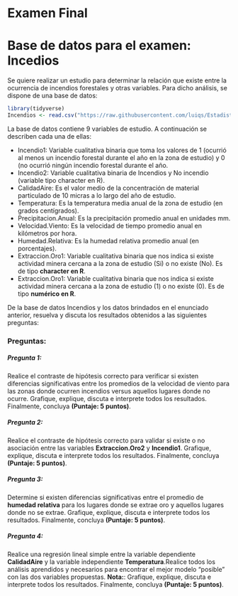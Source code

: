 Examen Final
================

# Base de datos para el examen: Incedios

Se quiere realizar un estudio para determinar la relación que existe
entre la ocurrencia de incendios forestales y otras variables. Para
dicho análisis, se dispone de una base de datos:

``` r
library(tidyverse)
Incendios <- read.csv("https://raw.githubusercontent.com/luiqs/Estadistica-Aplicada/main/PDB/Incendios.csv")
```

La base de datos contiene 9 variables de estudio. A continuación se
describen cada una de ellas:

-   Incendio1: Variable cualitativa binaria que toma los valores de 1
    (ocurrió al menos un incendio forestal durante el año en la zona de
    estudio) y 0 (no ocurrió ningún incendio forestal durante el año.
-   Incendio2: Variable cualitativa binaria de Incendios y No incendio
    (variable tipo character en R).
-   CalidadAire: Es el valor medio de la concentración de material
    particulado de 10 micras a lo largo del año de estudio.
-   Temperatura: Es la temperatura media anual de la zona de estudio (en
    grados centígrados).
-   Precipitacion.Anual: Es la precipitación promedio anual en unidades
    mm.
-   Velocidad.Viento: Es la velocidad de tiempo promedio anual en
    kilómetros por hora.
-   Humedad.Relativa: Es la humedad relativa promedio anual (en
    porcentajes).
-   Extraccion.Oro1: Variable cualitativa binaria que nos indica si
    existe actividad minera cercana a la zona de estudio (Si) o no
    existe (No). Es de tipo **character en R**.
-   Extraccion.Oro1: Variable cualitativa binaria que nos indica si
    existe actividad minera cercana a la zona de estudio (1) o no existe
    (0). Es de tipo **numérico en R**.

De la base de datos Incendios y los datos brindados en el enunciado
anterior, resuelva y discuta los resultados obtenidos a las siguientes
preguntas:

### Preguntas:

##### Pregunta 1:

Realice el contraste de hipótesis correcto para verificar si existen
diferencias significativas entre los promedios de la velocidad de viento
para las zonas donde ocurren incendios versus aquellos lugares donde no
ocurre. Grafique, explique, discuta e interprete todos los resultados.
Finalmente, concluya **(Puntaje: 5 puntos)**.

##### Pregunta 2:

Realice el contraste de hipótesis correcto para validar si existe o no
asociación entre las variables **Extraccion.Oro2** y **Incendio1**.
Grafique, explique, discuta e interprete todos los resultados.
Finalmente, concluya **(Puntaje: 5 puntos)**.

##### Pregunta 3:

Determine si existen diferencias significativas entre el promedio de
**humedad relativa** para los lugares donde se extrae oro y aquellos
lugares donde no se extrae. Grafique, explique, discuta e interprete
todos los resultados. Finalmente, concluya **(Puntaje: 5 puntos)**.

##### Pregunta 4:

Realice una regresión lineal simple entre la variable dependiente
**CalidadAire** y la variable independiente **Temperatura**.Realice
todos los análisis aprendidos y necesarios para encontrar el mejor
modelo “posible” con las dos variables propuestas. **Nota:**: Grafique,
explique, discuta e interprete todos los resultados. Finalmente,
concluya **(Puntaje: 5 puntos)**.
